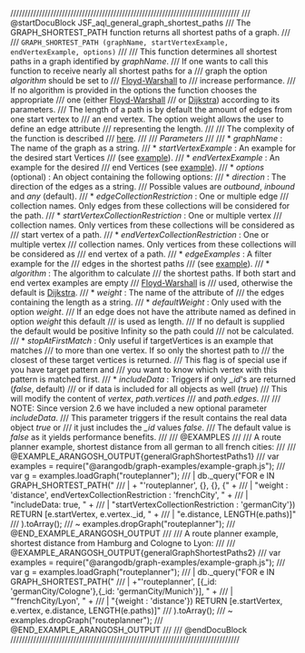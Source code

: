 ////////////////////////////////////////////////////////////////////////////////
/// @startDocuBlock JSF_aql_general_graph_shortest_paths
/// The GRAPH\_SHORTEST\_PATH function returns all shortest paths of a graph.
///
/// `GRAPH_SHORTEST_PATH (graphName, startVertexExample, endVertexExample, options)`
///
/// This function determines all shortest paths in a graph identified by *graphName*.
/// If one wants to call this function to receive nearly all shortest paths for a
/// graph the option *algorithm* should be set to
/// [Floyd-Warshall](http://en.wikipedia.org/wiki/Floyd%E2%80%93Warshall_algorithm) to
/// increase performance.
/// If no algorithm is provided in the options the function chooses the appropriate
/// one (either [Floyd-Warshall](http://en.wikipedia.org/wiki/Floyd%E2%80%93Warshall_algorithm)
///  or [Dijkstra](http://en.wikipedia.org/wiki/Dijkstra's_algorithm)) according to its parameters.
/// The length of a path is by default the amount of edges from one start vertex to
/// an end vertex. The option weight allows the user to define an edge attribute
/// representing the length.
///
/// The complexity of the function is described
/// [here](#the-complexity-of-the-shortest-path-algorithms).
///
/// *Parameters*
///
/// * *graphName*          : The name of the graph as a string.
/// * *startVertexExample* : An example for the desired start Vertices
///   (see [example](#short-explanation-of-the-example-parameter)).
/// * *endVertexExample*   : An example for the desired
///   end Vertices (see [example](#short-explanation-of-the-example-parameter)).
/// * *options* (optional) : An object containing the following options:
///   * *direction*                        : The direction of the edges as a string.
///     Possible values are *outbound*, *inbound* and *any* (default).
///   * *edgeCollectionRestriction*        : One or multiple edge
///     collection names. Only edges from these collections will be considered for the path.
///   * *startVertexCollectionRestriction* : One or multiple vertex
///     collection names. Only vertices from these collections will be considered as
///     start vertex of a path.
///   * *endVertexCollectionRestriction*   : One or multiple vertex
///     collection names. Only vertices from these collections will be considered as
///     end vertex of a path.
///   * *edgeExamples*                     : A filter example for the
///     edges in the shortest paths
///     (see [example](#short-explanation-of-the-example-parameter)).
///   * *algorithm*                        : The algorithm to calculate
///     the shortest paths. If both start and end vertex examples are empty
///     [Floyd-Warshall](http://en.wikipedia.org/wiki/Floyd%E2%80%93Warshall_algorithm) is
///     used, otherwise the default is [Dijkstra](http://en.wikipedia.org/wiki/Dijkstra's_algorithm).
///   * *weight*                           : The name of the attribute of
///     the edges containing the length as a string.
///   * *defaultWeight*                    : Only used with the option *weight*.
///     If an edge does not have the attribute named as defined in option *weight* this default
///     is used as length.
///     If no default is supplied the default would be positive Infinity so the path could
///     not be calculated.
///   * *stopAtFirstMatch*                 : Only useful if targetVertices is an example that matches 
///     to more than one vertex. If so only the shortest path to
///     the closest of these target vertices is returned.
///     This flag is of special use if you have target pattern and
///     you want to know which vertex with this pattern is matched first.
///   * *includeData*                      : Triggers if only *_id*'s are returned (*false*, default)
///     or if data is included for all objects as well (*true*)
///     This will modify the content of *vertex*, *path.vertices*
///     and *path.edges*. 
///
/// NOTE: Since version 2.6 we have included a new optional parameter *includeData*.
/// This parameter triggers if the result contains the real data object *true* or
/// it just includes the *_id* values *false*.
/// The default value is *false* as it yields performance benefits.
///
/// @EXAMPLES
///
/// A route planner example, shortest distance from all german to all french cities:
///
/// @EXAMPLE_ARANGOSH_OUTPUT{generalGraphShortestPaths1}
///   var examples = require("@arangodb/graph-examples/example-graph.js");
///   var g = examples.loadGraph("routeplanner");
/// | db._query("FOR e IN GRAPH_SHORTEST_PATH("
/// | + "'routeplanner', {}, {}, {" +
/// | "weight : 'distance', endVertexCollectionRestriction : 'frenchCity', " +
/// | "includeData: true, " +
/// | "startVertexCollectionRestriction : 'germanCity'}) RETURN [e.startVertex, e.vertex._id, " +
/// | "e.distance, LENGTH(e.paths)]"
/// ).toArray();
/// ~ examples.dropGraph("routeplanner");
/// @END_EXAMPLE_ARANGOSH_OUTPUT
///
/// A route planner example, shortest distance from Hamburg and Cologne to Lyon:
///
/// @EXAMPLE_ARANGOSH_OUTPUT{generalGraphShortestPaths2}
///   var examples = require("@arangodb/graph-examples/example-graph.js");
///   var g = examples.loadGraph("routeplanner");
/// | db._query("FOR e IN GRAPH_SHORTEST_PATH("
/// | +"'routeplanner', [{_id: 'germanCity/Cologne'},{_id: 'germanCity/Munich'}], " +
/// | "'frenchCity/Lyon', " +
/// | "{weight : 'distance'}) RETURN [e.startVertex, e.vertex, e.distance, LENGTH(e.paths)]"
/// ).toArray();
/// ~ examples.dropGraph("routeplanner");
/// @END_EXAMPLE_ARANGOSH_OUTPUT
///
/// @endDocuBlock
////////////////////////////////////////////////////////////////////////////////